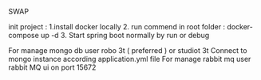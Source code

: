 SWAP

init project : 
1.install docker locally
2. run commend in root folder : docker-compose up -d
3. Start spring boot normally by run or debug

For manage mongo db user robo 3t ( preferred ) or studiot 3t
Connect to mongo instance according application.yml file
For manage rabbit mq user rabbit MQ ui on port 15672

